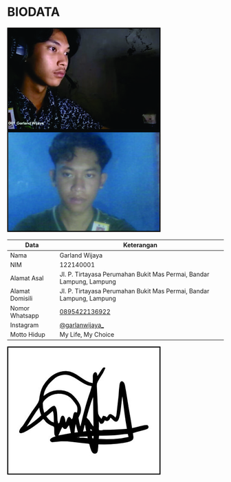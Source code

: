 # BIODATA

![Foto](001_foto.jpg)

| Data            | Keterangan |
| --------------- | ------------- |
| Nama            | Garland Wijaya |
| NIM             | 122140001 |
| Alamat Asal     | Jl. P. Tirtayasa Perumahan Bukit Mas Permai, Bandar Lampung, Lampung |
| Alamat Domisili | Jl. P. Tirtayasa Perumahan Bukit Mas Permai, Bandar Lampung, Lampung |
| Nomor Whatsapp  | [0895422136922](https://wa.me/+62895422136922) |
| Instagram       | [@garlanwijaya_](https://instagram.com/garlanwijaya_) |
| Motto Hidup     | My Life, My Choice |

![TTD](001_ttd.jpg)
